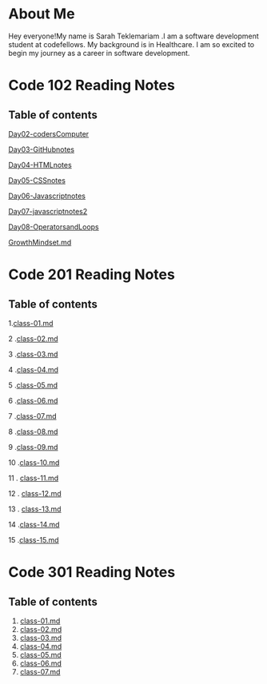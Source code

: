 
# About Me

Hey everyone!My name is Sarah Teklemariam .I am a software development student at codefellows. My background is in Healthcare. I am so excited to begin my journey as a career in software development. 

# Code 102 Reading Notes

## Table of contents

<!-- [Day02-codersComputer](https://sarahtek.github.io/reading-notes/codersComputer) -->
[Day02-codersComputer](code-102/Day02-codersComputer.md)

[Day03-GitHubnotes](code-102/Day03-GitHubnotes)

[Day04-HTMLnotes](code-102/Day04-HTMLnotes.md)

[Day05-CSSnotes](code-102/Day05-CSSnotes.md)

[Day06-Javascriptnotes](code-102/Day05-JavascriptNotes.md)

[Day07-javascriptnotes2](code-102/Day07-javascript.md)

[Day08-OperatorsandLoops](code-102/Day08-OperatorsandLoops.md)

[GrowthMindset.md](code-102/GrowthMindset.md)



# Code 201 Reading Notes

## Table of contents


1.[class-01.md](code-201/class-01.md)

2 .[class-02.md](code-201/class-02.md)

3 .[class-03.md](code-201/class-03.md)

4 .[class-04.md](code-201/class-04.md)

5 .[class-05.md](code-201/class-05.md)

6 .[class-06.md](code-201/class-06.md)

7 .[class-07.md](code-201/class-07.md)

8 .[class-08.md](code-201/class-08.md)

9 .[class-09.md](code-201/class-09.md)

10 .[class-10.md](code-201/class-10.md)

11 . [class-11.md](code-201/class-11.md) 

12 . [class-12.md](code-201/class-12.md)

13 . [class-13.md](code-201/class-13.md)

14 .[class-14.md](code-201/class-14.md)

15 .[class-15.md](code-201/class-15.md)






# Code 301 Reading Notes

## Table of contents
1. [class-01.md](code-301/class-01.md)
2. [class-02.md](code-301/class-02.md)
3. [class-03.md](code-301/class-03.md)
4. [class-04.md](code-301/class-04.md)
5. [class-05.md](code-301/class-05.md)
6. [class-06.md](code-301/class-06.md)
7. [class-07.md](code-301/class-07.md)
